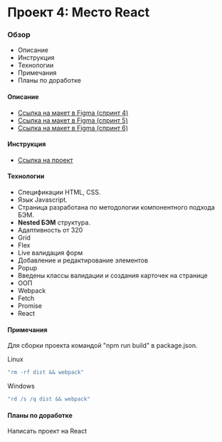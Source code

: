 # Проект 4: Место React

### Обзор
* Описание
* Инструкция
* Технологии
* Примечания
* Планы по доработке

#### Описание
* [Ссылка на макет в Figma (спринт 4)](https://www.figma.com/file/StZjf8HnoeLdiXS7dYrLAh/JavaScript.-Sprint-4)
* [Ссылка на макет в Figma (спринт 5)](https://www.figma.com/file/nlYpT4VhFiwimn2YlncrcF/JavaScript.-Sprint-5?node-id=90%3A249)
* [Ссылка на макет в Figma (спринт 6)](https://www.figma.com/file/XNaGNEZD5NEjeyJzAT4gMb/JavaScript.-Sprint-6?node-id=1124%3A73)

#### Инструкция
* [Ссылка на проект](https://alexandrprokhorov1988.github.io/mesto/)


#### Технологии
* Спецификации HTML, CSS.
* Язык Javascript.
* Страница разработана по методологии компонентного подхода БЭМ. 
* **Nested БЭМ** структура.  
* Адаптивность от 320
* Grid
* Flex 
* Live валидация форм
* Добавление и редактирование элементов
* Popup
* Введены классы валидации и создания карточек на странице
* ООП
* Webpack
* Fetch
* Promise
* React

#### Примечания
  Для сборки проекта командой "npm run build" в package.json.
 
  Linux 
  ```sh
  "rm -rf dist && webpack"
  ```
  Windows 
  ```sh
  "rd /s /q dist && webpack"
```

#### Планы по доработке
  Написать проект на React
